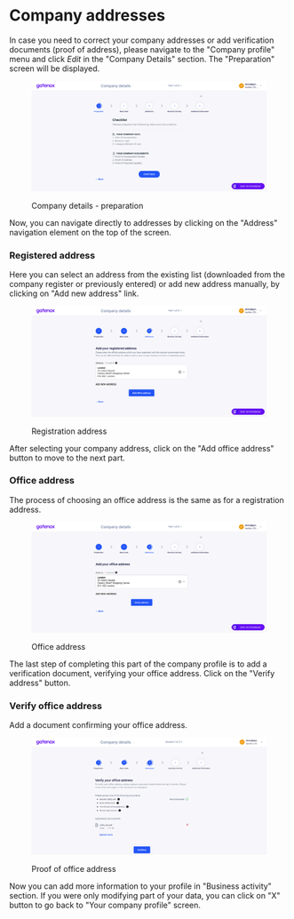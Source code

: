 # Company addresses

In case you need to correct your company addresses or add verification documents (proof of address), please navigate to the "Company profile" menu and click _Edit_ in the "Company Details" section. The "Preparation" screen will be displayed.

<figure><img src="../../../docs/Images/preparation.png" alt="Company details - preparation"><figcaption><p>Company details - preparation</p></figcaption></figure>

Now, you can navigate directly to addresses by clicking on the "Address" navigation element on the top of the screen.

### Registered address

Here you can select an address from the existing list (downloaded from the company register or previously entered) or add new address manually, by clicking on "Add new address" link.&#x20;

<figure><img src="../../../.gitbook/assets/reg_address.png" alt="Registration address"><figcaption><p>Registration address</p></figcaption></figure>

After selecting your company address, click on the "Add office address" button to move to the next part.

### Office address

The process of choosing an office address is the same as for a registration address.&#x20;

<figure><img src="../../../.gitbook/assets/office_addr.png" alt="Office address"><figcaption><p>Office address</p></figcaption></figure>

The last step of completing this part of the company profile is to add a verification document, verifying your office address. Click on the "Verify address" button.

### Verify office address

Add a document confirming your office address.

<figure><img src="../../../.gitbook/assets/address_verification.png" alt="Proof of office address"><figcaption><p>Proof of office address</p></figcaption></figure>

Now you can add more information to your profile in "Business activity" section. If you were only modifying part of your data, you can click on "X" button to go back to "Your company profile" screen.

